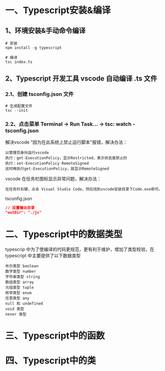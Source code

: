 # 一、Typescript安装&编译

## 1、环境安装&手动命令编译

```shell
# 安装
npm install -g typescript

# 编译
tsc index.ts
```

## 2、Typescript 开发工具 vscode 自动编译 .ts 文件

### 2.1、创建 tsconfig.json 文件

```shell
# 生成配置文件
tsc --init
```

### 2.2、点击菜单 Terminal -> Run Task... -> tsc: watch - tsconfig.json

解决vscode "因为在此系统上禁止运行脚本"报错，解决办法：

```
以管理员身份运行vscode
执行：get-ExecutionPolicy，显示Restricted，表示状态是禁止的
执行：set-ExecutionPolicy RemoteSigned
这时再执行get-ExecutionPolicy，就显示RemoteSigned
```

vscode 在任务栏图标显示异常问题，解决办法：

```
在任务栏右键，点击 Visual Studio Code，然后找到vscode安装目录下Code.exe即可。
```

tsconfig.json

```json
// 设置输出目录
"outDir": "./js"
```

# 二、Typescript中的数据类型

typescrip 中为了使编译的代码更规范，更有利于维护，增加了类型校验，在 typescript 中主要提供了以下数据类型

```
布尔类型 boolean
数字类型 number
字符串类型 string
数组类型 array
元组类型 tuple
枚举类型 enum
任意类型 any
null 和 undefined
void 类型
never 类型
```

# 三、Typescript中的函数

# 四、Typescript中的类